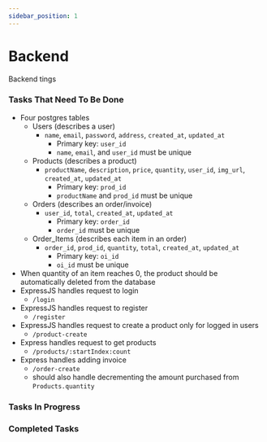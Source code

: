 ```yaml
---
sidebar_position: 1
---
```


# Backend

Backend tings

### Tasks That Need To Be Done
* Four postgres tables
    * Users (describes a user)
        * `name`, `email`, `password`, `address`, `created_at`, `updated_at`
            * Primary key: `user_id`
            * `name`, `email`, and `user_id` must be unique
    * Products (describes a product)
        * `productName`, `description`, `price`, `quantity`, `user_id`, `img_url`, `created_at`, `updated_at`
            * Primary key: `prod_id`
            * `productName` and `prod_id` must be unique
    * Orders (describes an order/invoice)
        * `user_id`, `total`, `created_at`, `updated_at`
            * Primary key: `order_id`
            * `order_id` must be unique
    * Order_Items (describes each item in an order)
        * `order_id`, `prod_id`, `quantity`, `total`, `created_at`, `updated_at`
            * Primary key: `oi_id`
            * `oi_id` must be unique
* When quantity of an item reaches 0, the product should be automatically deleted from the database
* ExpressJS handles request to login
    * `/login`
* ExpressJS handles request to register
    * `/register`
* ExpressJS handles request to create a product only for logged in users
    * `/product-create`
* Express handles request to get products
    * `/products/:startIndex:count`
* Express handles adding invoice
    * `/order-create`
    * should also handle decrementing the amount purchased from `Products.quantity` 

### Tasks In Progress

### Completed Tasks